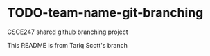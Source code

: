 # TODO-team-name-git-branching
CSCE247 shared github branching project

This README is from Tariq Scott's branch
